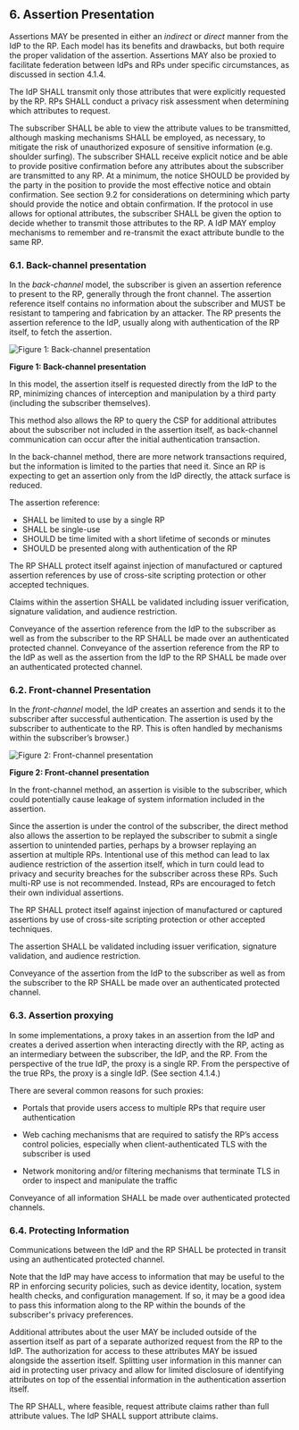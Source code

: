 <a name="sec6"></a>

## 6. Assertion Presentation

Assertions MAY be presented in either an *indirect* or *direct* manner from the IdP to the RP. Each model has its benefits and drawbacks, but both require the proper validation of the assertion. Assertions MAY also be proxied to facilitate federation between IdPs and RPs under specific circumstances, as discussed in section 4.1.4.

The IdP SHALL transmit only those attributes that were explicitly requested by the RP. RPs SHALL conduct a privacy risk assessment when determining which attributes to request. 

The subscriber SHALL be able to view the attribute values to be transmitted, although masking mechanisms SHALL be employed, as necessary, to mitigate the risk of unauthorized exposure of sensitive information (e.g. shoulder surfing). The subscriber SHALL receive explicit notice and be able to provide positive confirmation before any attributes about the subscriber are transmitted to any RP. At a minimum, the notice SHOULD be provided by the party in the position to provide the most effective notice and obtain confirmation. See section 9.2 for considerations on determining which party should provide the notice and obtain confirmation. If the protocol in use allows for optional attributes, the subscriber SHALL be given the option to decide whether to transmit those attributes to the RP. A IdP MAY employ mechanisms to remember and re-transmit the exact attribute bundle to the same RP. 

### 6.1. Back-channel presentation

In the *back-channel* model, the subscriber is given an assertion reference to present to the RP, generally through the front channel. The assertion reference itself contains no information about the subscriber and MUST be resistant to tampering and fabrication by an attacker. The RP presents the assertion reference to the IdP, usually along with authentication of the RP itself, to fetch the assertion. 

![Figure 1: Back-channel presentation](sp800-63c/media/indirect.png)

**Figure 1: Back-channel presentation**

In this model, the assertion itself is requested directly from the IdP to the RP, minimizing chances of interception and manipulation by a third party (including the subscriber themselves). 

This method also allows the RP to query the CSP for additional attributes about the subscriber not included in the assertion itself, as back-channel communication can occur after the initial authentication transaction. 

In the back-channel method, there are more network transactions required, but the information is limited to the parties that need it. Since an RP is expecting to get an assertion only from the IdP directly, the attack surface is reduced.

The assertion reference:

 - SHALL be limited to use by a single RP
 - SHALL be single-use
 - SHOULD be time limited with a short lifetime of seconds or minutes
 - SHOULD be presented along with authentication of the RP

The RP SHALL protect itself against injection of manufactured or captured assertion references by use of cross-site scripting protection or other accepted techniques. 

Claims within the assertion SHALL be validated including issuer verification, signature validation, and audience restriction.

Conveyance of the assertion reference from the IdP to the subscriber as well as from the subscriber to the RP SHALL be made over an authenticated protected channel. Conveyance of the assertion reference from the RP to the IdP as well as the assertion from the IdP to the RP SHALL be made over an authenticated protected channel.

### 6.2. Front-channel Presentation

In the *front-channel* model, the IdP creates an assertion and sends it to the subscriber after successful authentication. The assertion is used by the subscriber to authenticate to the RP. This is often handled by mechanisms within the subscriber’s browser.) 

![Figure 2: Front-channel presentation](sp800-63c/media/direct.png)

**Figure 2: Front-channel presentation**

In the front-channel method, an assertion is visible to the subscriber, which could potentially cause leakage of system information included in the assertion. 

Since the assertion is under the control of the subscriber, the direct method also allows the assertion to be replayed the subscriber to submit a single assertion to unintended parties, perhaps by a browser replaying an assertion at multiple RPs. Intentional use of this method can lead to lax audience restriction of the assertion itself, which in turn could lead to privacy and security breaches for the subscriber across these RPs. Such multi-RP use is not recommended. Instead, RPs are encouraged to fetch their own individual assertions.

The RP SHALL protect itself against injection of manufactured or captured assertions by use of cross-site scripting protection or other accepted techniques. 

The assertion SHALL be validated including issuer verification, signature validation, and audience restriction.

Conveyance of the assertion from the IdP to the subscriber as well as from the subscriber to the RP SHALL be made over an authenticated protected channel.

### 6.3. Assertion proxying

In some implementations, a proxy takes in an assertion from the IdP and creates a derived assertion when interacting directly with the RP, acting as an intermediary between the subscriber, the IdP, and the RP. From the perspective of the true IdP, the proxy is a single RP. From the perspective of the true RPs, the proxy is a single IdP. (See section 4.1.4.) 

There are several common reasons for such proxies:

- Portals that provide users access to multiple RPs that require user authentication

- Web caching mechanisms that are required to satisfy the RP’s access control policies, especially when client-authenticated TLS with the subscriber is used

- Network monitoring and/or filtering mechanisms that terminate TLS in order to inspect and manipulate the traffic

Conveyance of all information SHALL be made over authenticated protected channels.

### 6.4. Protecting Information

Communications between the IdP and the RP SHALL be protected in transit using an authenticated protected channel.

Note that the IdP may have access to information that may be useful to the RP in enforcing security policies, such as device identity, location, system health checks, and configuration management. If so, it may be a good idea to pass this information along to the RP within the bounds of the subscriber's privacy preferences.

Additional attributes about the user MAY be included outside of the assertion itself as part of a separate authorized request from the RP to the IdP. The authorization for access to these attributes MAY be issued alongside the assertion itself. Splitting user information in this manner can aid in protecting user privacy and allow for limited disclosure of identifying attributes on top of the essential information in the authentication assertion itself.

The RP SHALL, where feasible, request attribute claims rather than full attribute values. The IdP SHALL support attribute claims.  

